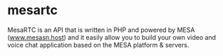 # mesartc
MesaRTC is an API that is written in PHP and powered by MESA (www.mesasn.host) and it easily allow you to build your own video and voice chat application based on the MESA platform &amp; servers.
